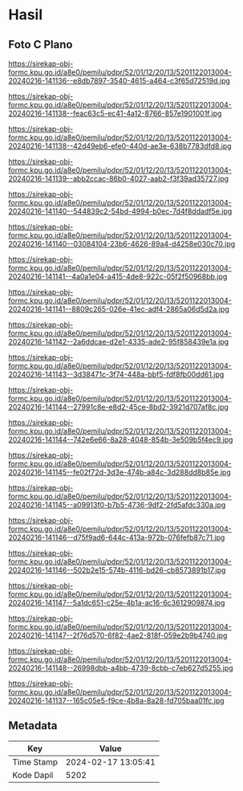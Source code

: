 # Hasil

## Foto C Plano

https://sirekap-obj-formc.kpu.go.id/a8e0/pemilu/pdpr/52/01/12/20/13/5201122013004-20240216-141136--e8db7897-3540-4615-a464-c3f65d72519d.jpg

https://sirekap-obj-formc.kpu.go.id/a8e0/pemilu/pdpr/52/01/12/20/13/5201122013004-20240216-141138--feac63c5-ec41-4a12-8766-857e1901001f.jpg

https://sirekap-obj-formc.kpu.go.id/a8e0/pemilu/pdpr/52/01/12/20/13/5201122013004-20240216-141138--42d49eb6-efe0-440d-ae3e-638b7783dfd8.jpg

https://sirekap-obj-formc.kpu.go.id/a8e0/pemilu/pdpr/52/01/12/20/13/5201122013004-20240216-141139--abb2ccac-86b0-4027-aab2-f3f39ad35727.jpg

https://sirekap-obj-formc.kpu.go.id/a8e0/pemilu/pdpr/52/01/12/20/13/5201122013004-20240216-141140--544839c2-54bd-4994-b0ec-7d4f8ddadf5e.jpg

https://sirekap-obj-formc.kpu.go.id/a8e0/pemilu/pdpr/52/01/12/20/13/5201122013004-20240216-141140--03084104-23b6-4626-89a4-d4258e030c70.jpg

https://sirekap-obj-formc.kpu.go.id/a8e0/pemilu/pdpr/52/01/12/20/13/5201122013004-20240216-141141--4a0a1e04-a415-4de8-922c-05f2f50968bb.jpg

https://sirekap-obj-formc.kpu.go.id/a8e0/pemilu/pdpr/52/01/12/20/13/5201122013004-20240216-141141--8809c265-026e-41ec-adf4-2865a06d5d2a.jpg

https://sirekap-obj-formc.kpu.go.id/a8e0/pemilu/pdpr/52/01/12/20/13/5201122013004-20240216-141142--2a6ddcae-d2e1-4335-ade2-95f858439e1a.jpg

https://sirekap-obj-formc.kpu.go.id/a8e0/pemilu/pdpr/52/01/12/20/13/5201122013004-20240216-141143--3d38471c-3f74-448a-bbf5-fdf8fb00dd61.jpg

https://sirekap-obj-formc.kpu.go.id/a8e0/pemilu/pdpr/52/01/12/20/13/5201122013004-20240216-141144--27991c8e-e8d2-45ce-8bd2-3921d707af8c.jpg

https://sirekap-obj-formc.kpu.go.id/a8e0/pemilu/pdpr/52/01/12/20/13/5201122013004-20240216-141144--742e6e66-8a28-4048-854b-3e509b5f4ec9.jpg

https://sirekap-obj-formc.kpu.go.id/a8e0/pemilu/pdpr/52/01/12/20/13/5201122013004-20240216-141145--fe02f72d-3d3e-474b-a84c-3d288dd8b85e.jpg

https://sirekap-obj-formc.kpu.go.id/a8e0/pemilu/pdpr/52/01/12/20/13/5201122013004-20240216-141145--a09913f0-b7b5-4736-9df2-2fd5afdc330a.jpg

https://sirekap-obj-formc.kpu.go.id/a8e0/pemilu/pdpr/52/01/12/20/13/5201122013004-20240216-141146--d75f9ad6-644c-413a-972b-076fefb87c71.jpg

https://sirekap-obj-formc.kpu.go.id/a8e0/pemilu/pdpr/52/01/12/20/13/5201122013004-20240216-141146--502b2e15-574b-4116-bd26-cb8573891b17.jpg

https://sirekap-obj-formc.kpu.go.id/a8e0/pemilu/pdpr/52/01/12/20/13/5201122013004-20240216-141147--5a1dc651-c25e-4b1a-ac16-6c3612909874.jpg

https://sirekap-obj-formc.kpu.go.id/a8e0/pemilu/pdpr/52/01/12/20/13/5201122013004-20240216-141147--2f76d570-6f82-4ae2-818f-059e2b9b4740.jpg

https://sirekap-obj-formc.kpu.go.id/a8e0/pemilu/pdpr/52/01/12/20/13/5201122013004-20240216-141148--26998dbb-a4bb-4739-8cbb-c7eb627d5255.jpg

https://sirekap-obj-formc.kpu.go.id/a8e0/pemilu/pdpr/52/01/12/20/13/5201122013004-20240216-141137--165c05e5-f9ce-4b8a-8a28-fd705baa01fc.jpg


## Metadata

| Key        | Value               |
| ---------- | ------------------- |
| Time Stamp | 2024-02-17 13:05:41 |
| Kode Dapil | 5202                |



